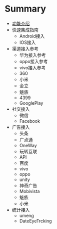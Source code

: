 # Summary



* [功能介绍](README.md)
* 快速集成指南
  - Android接入
  - IOS接入
* 渠道接入参考
  - 华为接入参考
  - oppo接入参考
  - vivo接入参考
  - 360
  - 小米
  - 金立
  - 魅族
  - 4399
  - GooglePlay
* 社交接入
  - 微信
  - Facebook
* 广告接入
  - 头条
  - 广点通
  - OneWay
  - 玩转互联
  - API
  - 百度
  - vivo
  - oppo
  - unity
  - 神奇广告
  - Mobivista
  - 魅族
  - 小米
* 统计接入
  - umeng
  - DateEyeTrcking

